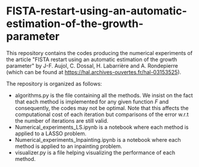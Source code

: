 # FISTA-restart-using-an-automatic-estimation-of-the-growth-parameter

This repository contains the codes producing the numerical experiments of the article "FISTA restart using an automatic estimation of the growth parameter" by J-F. Aujol, C. Dossal, H. Labarrière and A. Rondepierre (which can be found at https://hal.archives-ouvertes.fr/hal-03153525).

The repository is organized as follows:

* algorithms.py is the file containing all the methods. We insist on the fact that each method is implemented for any given function $F$ and consequently, the codes may not be optimal. Note that this affects the computational cost of each iteration but comparisons of the error w.r.t the number of iterations are still valid.
* Numerical_experiments_LS.ipynb is a notebook where each method is applied to a LASSO problem.
* Numerical_experiments_Inpainting.ipynb is a notebook where each method is applied to an inpainting problem.
* visualizer.py is a file helping visualizing the performance of each method.
